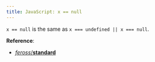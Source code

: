```yaml
---
title: JavaScript: x == null
---
```


`x == null` is the same as `x === undefined || x === null`.

**Reference**:
- [*feross*/**standard**](https://github.com/feross/standard)
